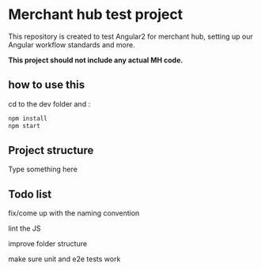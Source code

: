 # Merchant hub test project

This repository is created to test Angular2 for merchant hub, setting up our Angular workflow standards and more.

**This project should not include any actual MH code.**


## how to use this

cd to the dev folder and :

```bash
npm install
npm start
```

## Project structure

Type something here

## Todo list

fix/come up with the naming convention

lint the JS

improve folder structure

make sure unit and e2e tests work

